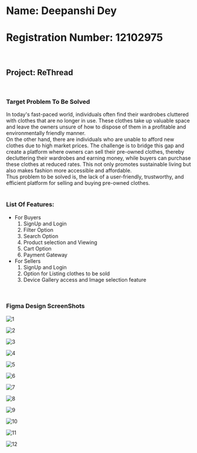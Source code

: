 # Name: Deepanshi Dey 
# Registration Number: 12102975
<br>

## Project: ReThread
<br>

### Target Problem To Be Solved

In today's fast-paced world, individuals often find their wardrobes cluttered with clothes that are no longer in use. These clothes take up valuable space and leave the owners unsure of how to dispose of them in a profitable and environmentally friendly manner. 
<br>
On the other hand, there are individuals who are unable to afford new clothes due to high market prices. The challenge is to bridge this gap and create a platform where owners can sell their pre-owned clothes, thereby decluttering their wardrobes and earning money, while buyers can purchase these clothes at reduced rates. This not only promotes sustainable living but also makes fashion more accessible and affordable. 
<br>
Thus problem to be solved is, the lack of a user-friendly, trustworthy, and efficient platform for selling and buying pre-owned clothes.
<br>
<br>



### List Of Features:

- For Buyers
  1. SignUp and Login
  2. Filter Option
  3. Search Option
  4. Product selection and Viewing
  5. Cart Option
  6. Payment Gateway
- For Sellers
  1. SignUp and Login
  2. Option for Listing clothes to be sold
  3. Device Gallery access and Image selection feature
 <br>

 ### Figma Design ScreenShots

 ![1](https://github.com/Deepanshi03/re_thread/assets/92084743/3fcc156a-6cc8-4491-b579-cddf16372edd)

 ![2](https://github.com/Deepanshi03/re_thread/assets/92084743/490f1d2d-f45c-474a-8ad0-78b38ec721e5)

 ![3](https://github.com/Deepanshi03/re_thread/assets/92084743/e2c7cd01-5c56-4acd-84bb-66066457f22b)

 ![4](https://github.com/Deepanshi03/re_thread/assets/92084743/2cf80b43-8dd1-4d46-9561-f3448c747ae7)

 ![5](https://github.com/Deepanshi03/re_thread/assets/92084743/fd9512ea-902c-42e6-a510-aa737bbd76ce)

 ![6](https://github.com/Deepanshi03/re_thread/assets/92084743/a765df0e-6338-4fa0-8c3c-f945101ae729)

 ![7](https://github.com/Deepanshi03/re_thread/assets/92084743/00bce876-81b7-49ce-b4ed-abda0389f051)

 ![8](https://github.com/Deepanshi03/re_thread/assets/92084743/c939168d-544a-4879-8ced-fa2677da2529)

 ![9](https://github.com/Deepanshi03/re_thread/assets/92084743/0193e935-2427-4231-8848-cb539363d375)

 ![10](https://github.com/Deepanshi03/re_thread/assets/92084743/6074bad9-dccc-4547-9fb2-50b116663268)

 ![11](https://github.com/Deepanshi03/re_thread/assets/92084743/59e8667b-4798-4893-9940-f74c1221e761)

 ![12](https://github.com/Deepanshi03/re_thread/assets/92084743/b1da590b-fbc0-499c-807a-876b5651fba2)











 
